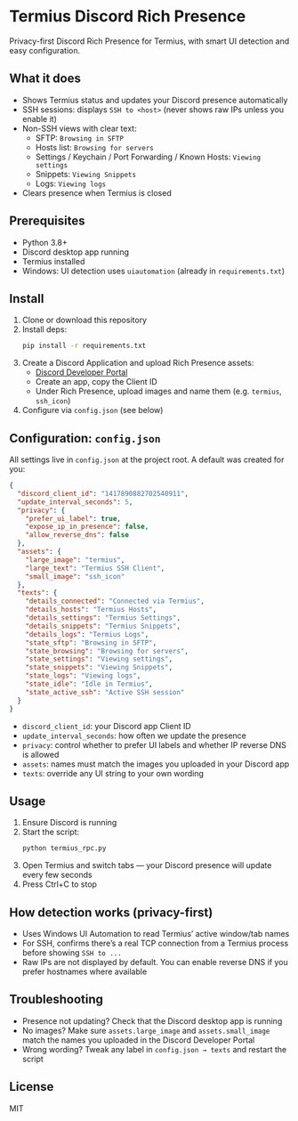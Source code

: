 # Termius Discord Rich Presence

Privacy-first Discord Rich Presence for Termius, with smart UI detection and easy configuration.

## What it does

- Shows Termius status and updates your Discord presence automatically
- SSH sessions: displays `SSH to <host>` (never shows raw IPs unless you enable it)
- Non-SSH views with clear text:
  - SFTP: `Browsing in SFTP`
  - Hosts list: `Browsing for servers`
  - Settings / Keychain / Port Forwarding / Known Hosts: `Viewing settings`
  - Snippets: `Viewing Snippets`
  - Logs: `Viewing logs`
- Clears presence when Termius is closed

## Prerequisites
- Python 3.8+
- Discord desktop app running
- Termius installed
- Windows: UI detection uses `uiautomation` (already in `requirements.txt`)

## Install
1. Clone or download this repository
2. Install deps:
   ```bash
   pip install -r requirements.txt
   ```
3. Create a Discord Application and upload Rich Presence assets:
   - [Discord Developer Portal](https://discord.com/developers/applications)
   - Create an app, copy the Client ID
   - Under Rich Presence, upload images and name them (e.g. `termius`, `ssh_icon`)
4. Configure via `config.json` (see below)

## Configuration: `config.json`
All settings live in `config.json` at the project root. A default was created for you:
```json
{
  "discord_client_id": "1417890882702540911",
  "update_interval_seconds": 5,
  "privacy": {
    "prefer_ui_label": true,
    "expose_ip_in_presence": false,
    "allow_reverse_dns": false
  },
  "assets": {
    "large_image": "termius",
    "large_text": "Termius SSH Client",
    "small_image": "ssh_icon"
  },
  "texts": {
    "details_connected": "Connected via Termius",
    "details_hosts": "Termius Hosts",
    "details_settings": "Termius Settings",
    "details_snippets": "Termius Snippets",
    "details_logs": "Termius Logs",
    "state_sftp": "Browsing in SFTP",
    "state_browsing": "Browsing for servers",
    "state_settings": "Viewing settings",
    "state_snippets": "Viewing Snippets",
    "state_logs": "Viewing logs",
    "state_idle": "Idle in Termius",
    "state_active_ssh": "Active SSH session"
  }
}
```
- `discord_client_id`: your Discord app Client ID
- `update_interval_seconds`: how often we update the presence
- `privacy`: control whether to prefer UI labels and whether IP reverse DNS is allowed
- `assets`: names must match the images you uploaded in your Discord app
- `texts`: override any UI string to your own wording

## Usage
1. Ensure Discord is running
2. Start the script:
   ```bash
   python termius_rpc.py
   ```
3. Open Termius and switch tabs — your Discord presence will update every few seconds
4. Press Ctrl+C to stop

## How detection works (privacy-first)
- Uses Windows UI Automation to read Termius’ active window/tab names
- For SSH, confirms there’s a real TCP connection from a Termius process before showing `SSH to ...`
- Raw IPs are not displayed by default. You can enable reverse DNS if you prefer hostnames where available

## Troubleshooting
- Presence not updating? Check that the Discord desktop app is running
- No images? Make sure `assets.large_image` and `assets.small_image` match the names you uploaded in the Discord Developer Portal
- Wrong wording? Tweak any label in `config.json → texts` and restart the script

## License
MIT
